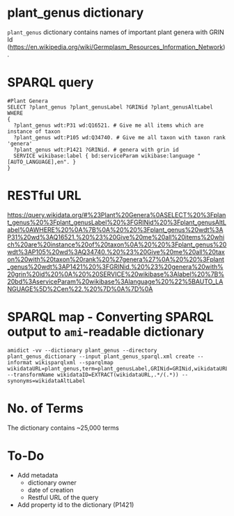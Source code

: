 # plant_genus dictionary
`plant_genus` dictionary contains names of important plant genera with GRIN Id (https://en.wikipedia.org/wiki/Germplasm_Resources_Information_Network). 
# SPARQL query
```
#Plant Genera
SELECT ?plant_genus ?plant_genusLabel ?GRINid ?plant_genusAltLabel
WHERE 
{
  ?plant_genus wdt:P31 wd:Q16521. # Give me all items which are instance of taxon
  ?plant_genus wdt:P105 wd:Q34740. # Give me all taxon with taxon rank 'genera'
  ?plant_genus wdt:P1421 ?GRINid. # genera with grin id 
  SERVICE wikibase:label { bd:serviceParam wikibase:language "[AUTO_LANGUAGE],en". }
}

```
# RESTful URL
https://query.wikidata.org/#%23Plant%20Genera%0ASELECT%20%3Fplant_genus%20%3Fplant_genusLabel%20%3FGRINid%20%3Fplant_genusAltLabel%0AWHERE%20%0A%7B%0A%20%20%3Fplant_genus%20wdt%3AP31%20wd%3AQ16521.%20%23%20Give%20me%20all%20items%20which%20are%20instance%20of%20taxon%0A%20%20%3Fplant_genus%20wdt%3AP105%20wd%3AQ34740.%20%23%20Give%20me%20all%20taxon%20with%20taxon%20rank%20%27genera%27%0A%20%20%3Fplant_genus%20wdt%3AP1421%20%3FGRINid.%20%23%20genera%20with%20grin%20id%20%0A%20%20SERVICE%20wikibase%3Alabel%20%7B%20bd%3AserviceParam%20wikibase%3Alanguage%20%22%5BAUTO_LANGUAGE%5D%2Cen%22.%20%7D%0A%7D%0A

# SPARQL map - Converting SPARQL output to `ami`-readable dictionary
```
amidict -vv --dictionary plant_genus --directory plant_genus_dictionary --input plant_genus_sparql.xml create --informat wikisparqlxml --sparqlmap wikidataURL=plant_genus,term=plant_genusLabel,GRINid=GRINid,wikidataURL=plant_genus --transformName wikidataID=EXTRACT(wikidataURL,.*/(.*)) --synonyms=wikidataAltLabel
```
# No. of Terms
The dictionary contains ~25,000 terms

# To-Do
- Add metadata
  - dictionary owner
  - date of creation
  - Restful URL of the query
- Add property id to the dictionary (P1421)
